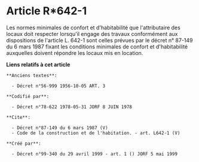 # Article R*642-1

Les normes minimales de confort et d'habitabilité que l'attributaire des locaux doit respecter lorsqu'il engage des travaux
conformément aux dispositions de l'article L. 642-1 sont celles prévues par le décret n° 87-149 du 6 mars 1987 fixant les
conditions minimales de confort et d'habitabilité auxquelles doivent répondre les locaux mis en location.

**Liens relatifs à cet article**

	**Anciens textes**:

	  - Décret n°56-999 1956-10-05 ART. 3

	**Codifié par**:

	  - Décret n°78-622 1978-05-31 JORF 8 JUIN 1978

	**Cite**:

	  - Décret n°87-149 du 6 mars 1987 (V)
	  - Code de la construction et de l'habitation. - art. L642-1 (V)

	**Créé par**:

	  - Décret n°99-340 du 29 avril 1999 - art. 1 () JORF 5 mai 1999
